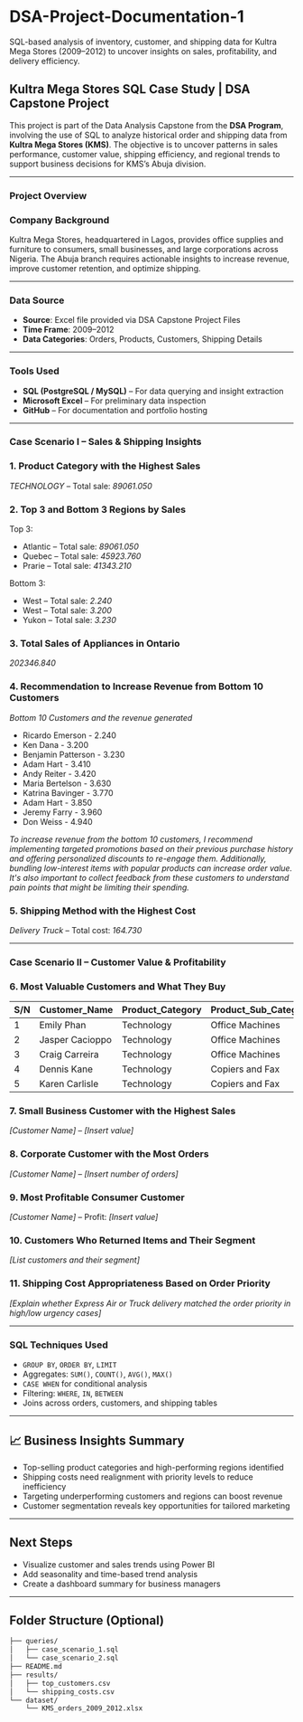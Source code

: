 # DSA-Project-Documentation-1

SQL-based analysis of inventory, customer, and shipping data for Kultra Mega Stores (2009–2012) to uncover insights on sales, profitability, and delivery efficiency.

## Kultra Mega Stores SQL Case Study | DSA Capstone Project

This project is part of the Data Analysis Capstone from the **DSA Program**, involving the use of SQL to analyze historical order and shipping data from **Kultra Mega Stores (KMS)**. The objective is to uncover patterns in sales performance, customer value, shipping efficiency, and regional trends to support business decisions for KMS’s Abuja division.

--- 

### Project Overview

### Company Background

Kultra Mega Stores, headquartered in Lagos, provides office supplies and furniture to consumers, small businesses, and large corporations across Nigeria. The Abuja branch requires actionable insights to increase revenue, improve customer retention, and optimize shipping.

---

### Data Source

- **Source**: Excel file provided via DSA Capstone Project Files
- **Time Frame**: 2009–2012  
- **Data Categories**: Orders, Products, Customers, Shipping Details  

---

### Tools Used

- **SQL (PostgreSQL / MySQL)** – For data querying and insight extraction  
- **Microsoft Excel** – For preliminary data inspection  
- **GitHub** – For documentation and portfolio hosting

---

### Case Scenario I – Sales & Shipping Insights

### 1. Product Category with the Highest Sales  
 *TECHNOLOGY* – Total sale: *89061.050*

### 2. Top 3 and Bottom 3 Regions by Sales  
Top 3:  
- Atlantic  – Total sale: *89061.050*
- Quebec  – Total sale: *45923.760*
- Prarie  – Total sale: *41343.210*

Bottom 3:  
- West  – Total sale: *2.240*
- West  – Total sale: *3.200*
- Yukon  – Total sale: *3.230*

### 3. Total Sales of Appliances in Ontario  
 *202346.840*

### 4. Recommendation to Increase Revenue from Bottom 10 Customers 

*Bottom 10 Customers and the revenue generated*
- Ricardo Emerson -	2.240
- Ken Dana - 3.200
- Benjamin Patterson -	3.230
- Adam Hart -	3.410
- Andy Reiter -	3.420
- Maria Bertelson -	3.630
- Katrina Bavinger -	3.770
- Adam Hart -	3.850
- Jeremy Farry -	3.960
- Don Weiss -	4.940
  
 *To increase revenue from the bottom 10 customers, I recommend implementing targeted promotions based on their previous purchase history and offering personalized discounts to re-engage them. Additionally, bundling low-interest items with popular products can increase order value. It's also important to collect feedback from these customers to understand pain points that might be limiting their spending.*

### 5. Shipping Method with the Highest Cost  
 *Delivery Truck* – Total cost: *164.730*

---

### Case Scenario II – Customer Value & Profitability

### 6. Most Valuable Customers and What They Buy  
|S/N|	Customer_Name| Product_Category|	Product_Sub_Category|	Sales|
|--|-------------|----------------|---------------------|-------|
|1| Emily Phan|	Technology|	Office Machines|	89061.050|
|2	|Jasper Cacioppo|	Technology|	Office Machines|	45923.760|
|3|	Craig Carreira|	Technology|	Office Machines|	41343.210|
|4|	Dennis Kane|	Technology|	Copiers and Fax|	33367.850|
|5	|Karen Carlisle|	Technology|	Copiers and Fax|	29884.600|

### 7. Small Business Customer with the Highest Sales  
 *[Customer Name]* – *[Insert value]*

### 8. Corporate Customer with the Most Orders  
 *[Customer Name]* – *[Insert number of orders]*

### 9. Most Profitable Consumer Customer  
 *[Customer Name]* – Profit: *[Insert value]*

### 10. Customers Who Returned Items and Their Segment  
 *[List customers and their segment]*

### 11. Shipping Cost Appropriateness Based on Order Priority  
 *[Explain whether Express Air or Truck delivery matched the order priority in high/low urgency cases]*

---

### SQL Techniques Used

- `GROUP BY`, `ORDER BY`, `LIMIT`  
- Aggregates: `SUM()`, `COUNT()`, `AVG()`, `MAX()`  
- `CASE WHEN` for conditional analysis  
- Filtering: `WHERE`, `IN`, `BETWEEN`  
- Joins across orders, customers, and shipping tables

---

## 📈 Business Insights Summary

- Top-selling product categories and high-performing regions identified  
- Shipping costs need realignment with priority levels to reduce inefficiency  
- Targeting underperforming customers and regions can boost revenue  
- Customer segmentation reveals key opportunities for tailored marketing

---

##  Next Steps

- Visualize customer and sales trends using Power BI  
- Add seasonality and time-based trend analysis  
- Create a dashboard summary for business managers

---

## Folder Structure (Optional)

```bash sql-kultra-mega-stores
├── queries/
│   ├── case_scenario_1.sql
│   └── case_scenario_2.sql
├── README.md
├── results/
│   ├── top_customers.csv
│   └── shipping_costs.csv
└── dataset/
    └── KMS_orders_2009_2012.xlsx

